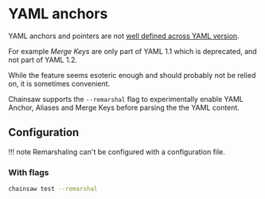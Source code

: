 # YAML anchors

YAML anchors and pointers are not [well defined across YAML version](https://ktomk.github.io/writing/yaml-anchor-alias-and-merge-key.html).

For example _Merge Keys_ are only part of YAML 1.1 which is deprecated, and not part of YAML 1.2.

While the feature seems esoteric enough and should probably not be relied on, it is sometimes convenient.

Chainsaw supports the `--remarshal` flag to experimentally enable YAML Anchor, Aliases and Merge Keys before parsing the the YAML content.

## Configuration

!!! note
    Remarshaling can't be configured with a configuration file.

### With flags

```bash
chainsaw test --remarshal
```
